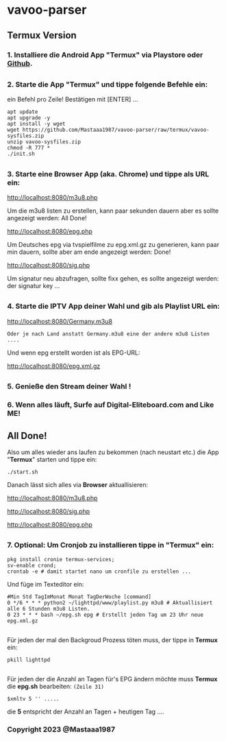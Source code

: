 # vavoo-parser

## Termux Version

### **1.** Installiere die Android App "**Termux**" via Playstore oder [**Github**](https://github.com/termux/termux-app/releases).

## 
### **2.** Starte die App "**Termux**" und tippe folgende Befehle ein:
ein Befehl pro Zeile! Bestätigen mit [ENTER] ...

```shell
apt update
apt upgrade -y
apt install -y wget
wget https://github.com/Mastaaa1987/vavoo-parser/raw/termux/vavoo-sysfiles.zip
unzip vavoo-sysfiles.zip
chmod -R 777 *
./init.sh
```

## 
### **3.** Starte eine Browser App (aka. **Chrome**) und tippe als URL ein:
[http://localhost:8080/m3u8.php](http://localhost:8080/m3u8.php)

Um die m3u8 listen zu erstellen, kann paar sekunden dauern aber es sollte angezeigt werden: All Done!

[http://localhost:8080/epg.php](http://localhost:8080/epg.php)

Um Deutsches epg via tvspielfilme zu epg.xml.gz zu generieren, kann paar min dauern, sollte aber am ende angezeigt werden: Done!

[http://localhost:8080/sig.php](http://localhost:8080/sig.php)

Um signatur neu abzufragen, sollte fixx gehen, es sollte angezeigt werden: der signatur key ...

## 
### **4.** Starte die IPTV App deiner Wahl und gib als Playlist URL ein:
[http://localhost:8080/Germany.m3u8](http://localhost:8080/Germany.m3u8)

`Oder je nach Land anstatt Germany.m3u8 eine der andere m3u8 Listen .... `

Und wenn epg erstellt worden ist als EPG-URL:

[http://localhost:8080/epg.xml.gz](http://localhost:8080/epg.xml.gz)

## 
### **5.** Genieße den Stream **deiner** Wahl **!**

### **6.** Wenn alles läuft, Surfe auf **Digital-Eliteboard.com** and **Like ME!**
## All Done!
Also um alles wieder ans laufen zu bekommen (nach neustart etc.) die App "**Termux**" starten und tippe ein:
```shell
./start.sh
```
Danach lässt sich alles via **Browser** <URL> aktuallisieren:

[http://localhost:8080/m3u8.php](http://localhost:8080/m3u8.php)

[http://localhost:8080/sig.php](http://localhost:8080/sig.php)

[http://localhost:8080/epg.php](http://localhost:8080/epg.php)

## 
### **7. Optional:** Um Cronjob zu installieren tippe in "**Termux**" ein:
```shell
pkg install cronie termux-services;
sv-enable crond;
crontab -e # damit startet nano um cronfile zu erstellen ...
```
Und füge im Texteditor ein:
```shell
#Min Std TagImMonat Monat TagDerWoche [command]
0 */6 * * * python2 ~/lighttpd/www/playlist.py m3u8 # Aktuallisiert alle 6 Stunden m3u8 Listen.
0 23 * * * bash ~/epg.sh epg # Erstellt jeden Tag um 23 Uhr neue epg.xml.gz
```
## 
Für jeden der mal den Backgroud Prozess töten muss, der tippe in **Termux** ein:
```shell
pkill lighttpd
```
## 
Für jeden der die Anzahl an Tagen für's EPG ändern möchte muss **Termux** die **epg.sh** bearbeiten:
`(Zeile 31)`
```shell
$xmltv 5 '' .....
```
die **5** entspricht der Anzahl an Tagen + heutigen Tag ....

### 
### Copyright 2023 @Mastaaa1987
